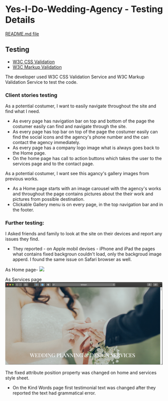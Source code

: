# Yes-I-Do-Wedding-Agency - Testing Details

[README.md file](https://github.com/szilG/Yes-I-Do-Wedding-Agency/blob/main/README.md)

## Testing 
* [W3C CSS Validation](https://jigsaw.w3.org/css-validator/)
* [W3C Markup Validation](https://validator.w3.org/)

The developer used W3C CSS Validation Service and W3C Markup Validation Service to test the code.

### Client stories testing

As a potential costumer, I want to easily navigate throughout the site and find what I need.

   * As every page has navigation bar on top and bottom of the page the costumer easily can find and navigate through the site.
   * As every page has top bar on top of the page the costumer easily can find the social icons and the agency's phone number and the can contact the agency immediately. 
   * As every page has a company logo image what is always goes back to the Home page.
   * On the home page has call to action buttons which takes the user to the services page and to the contact page.

As a potential costumer, I want see this agancy's gallery images from previous works.

   * As a Home page starts with an image carousel with the agency's works and throughout the page contains pictures about the their work and pictures from possible destination.
   * Clickable Gallery menu is on every page, in the top navigation bar and in the footer. 













### Further testing:
I Asked friends and family to look at the site on their devices and report any issues they find. 
* They reported - on Apple mobil devises - iPhone and iPad the pages what contains fixed backgroun couldn't load, only the backgroud image apperd. I found the same issue on Safari browser as well.

As Home page-
<img src="assets/img/TESTING.md-img/test-home.png" width="500">

As Services page
<img src="assets/img/TESTING.md-img/test-services.png" width="500">

The fixed attribute position property was changed on home and services style sheet.

* On the Kind Words page first testimonial text was changed after they reported the text had grammatical error.  

